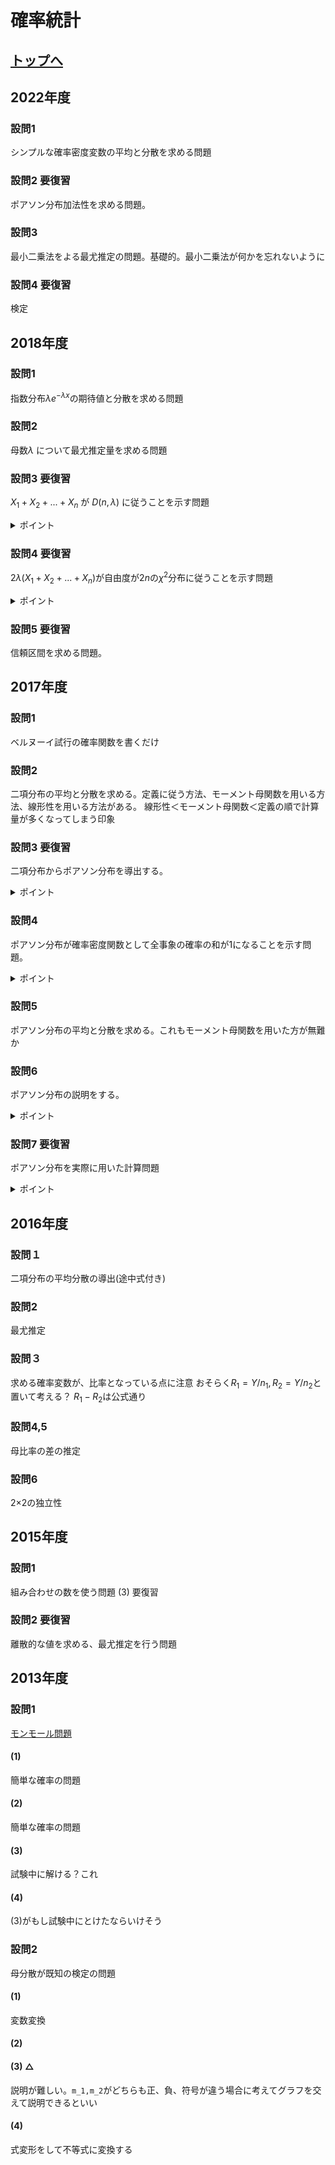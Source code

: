 # 確率統計

## [トップへ](README.md)

## 2022年度
### 設問1
シンプルな確率密度変数の平均と分散を求める問題
### 設問2 要復習
ポアソン分布加法性を求める問題。
### 設問3
最小二乗法をよる最尤推定の問題。基礎的。最小二乗法が何かを忘れないように
### 設問4 要復習
検定

## 2018年度
### 設問1
指数分布$`\lambda e^{-\lambda x}`$の期待値と分散を求める問題
### 設問2
母数$`\lambda `$ について最尤推定量を求める問題
### 設問3 要復習
$`X_1 + X_2 + ... + X_n`$ が $`D(n,\lambda )`$ に従うことを示す問題
<details> <summary>ポイント</summary>
  
 積分のところを確率変数に変換し直して1にしてしまうところがポイント 期待値の中身で独立な確率変数はまとめて期待値の積にできる</details> 

### 設問4 要復習
$`2\lambda(X_1 + X_2 + ... + X_n)`$が自由度が$`2n`$の$`\chi^2`$分布に従うことを示す問題

<details> <summary>ポイント</summary>
  
  積分のところを確率変数に変換し直して1にしてしまうところがポイント</details> 

### 設問5 要復習
信頼区間を求める問題。
## 2017年度
### 設問1
ベルヌーイ試行の確率関数を書くだけ
### 設問2
二項分布の平均と分散を求める。定義に従う方法、モーメント母関数を用いる方法、線形性を用いる方法がある。
線形性＜モーメント母関数＜定義の順で計算量が多くなってしまう印象
### 設問3 要復習
二項分布からポアソン分布を導出する。
<details> <summary>ポイント</summary>
  
$`\lambda^k/k!`$を括り出して残りから$`e^{-\lambda}`$を作り出す。$`\lim_{n \to \infty}(1+1/n)^c (cは定数)`$が1になることに注意する。
</details> 

### 設問4
ポアソン分布が確率密度関数として全事象の確率の和が1になることを示す問題。
<details> <summary>ポイント</summary>
  
階乗を用いる離散分布はマクローリン展開に持ち込みたい
</details> 

### 設問5
ポアソン分布の平均と分散を求める。これもモーメント母関数を用いた方が無難か
### 設問6
ポアソン分布の説明をする。
<details> <summary>ポイント</summary>
  
十分多きな$`n`$に対して滅多に起こらない(確率`$p$`で独立して起こる)事象Eが、ある期間にX回起きる確率の分布
</details> 

### 設問7 要復習
ポアソン分布を実際に用いた計算問題
<details> <summary>ポイント</summary>
0回起こる場合を抜け落とさないように気をつける。求めたいものが、余事象であるかどうかを念頭に置きながら解く
</details> 

## 2016年度

### 設問１
二項分布の平均分散の導出(途中式付き)
### 設問2
最尤推定
### 設問３
求める確率変数が、比率となっている点に注意
おそらく$`R_1=Y/n_1, R_2=Y/n_2`$と置いて考える？
$`R_1-R_2`$は公式通り

### 設問4,5
母比率の差の推定
### 設問6
2×2の独立性

## 2015年度
### 設問1
組み合わせの数を使う問題
(3) 要復習
### 設問2 要復習
離散的な値を求める、最尤推定を行う問題


## 2013年度


### 設問1
[モンモール問題](https://manabitimes.jp/math/612)
#### (1)
簡単な確率の問題
#### (2)
簡単な確率の問題
#### (3)
試験中に解ける？これ
#### (4)
(3)がもし試験中にとけたならいけそう
### 設問2
母分散が既知の検定の問題
#### (1)
変数変換
#### (2)

#### (3) △
説明が難しい。`m_1,m_2`がどちらも正、負、符号が違う場合に考えてグラフを交えて説明できるといい
#### (4)
式変形をして不等式に変換する

